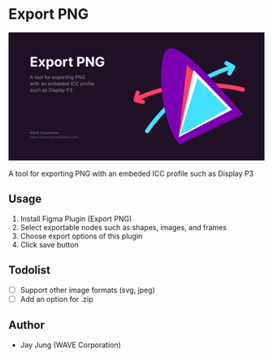 # Export PNG

![ ](./assets/img__plugin_export_png.png)

A tool for exporting PNG with an embeded ICC profile such as Display P3

## Usage

1. Install Figma Plugin (Export PNG)
1. Select exportable nodes such as shapes, images, and frames
1. Choose export options of this plugin
1. Click save button

## Todolist
- [ ] Support other image formats (svg, jpeg)
- [ ] Add an option for .zip

## Author
- Jay Jung (WAVE Corporation) 
